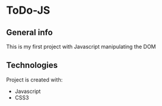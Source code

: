 # ToDo-JS
## General info
This is my first project with Javascript manipulating the DOM
	
## Technologies
Project is created with:
* Javascript
* CSS3

